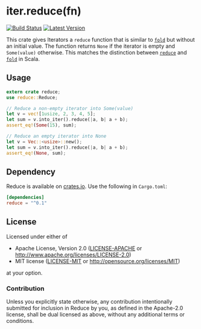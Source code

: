 iter.reduce(fn)
===============

[![Build Status](https://api.travis-ci.org/dtolnay/reduce.svg)](https://travis-ci.org/dtolnay/reduce)
[![Latest Version](https://img.shields.io/crates/v/reduce.svg)](https://crates.io/crates/reduce)

This crate gives Iterators a `reduce` function that is similar to
[`fold`](https://doc.rust-lang.org/std/iter/trait.Iterator.html#method.fold)
but without an initial value. The function returns `None` if the iterator is
empty and `Some(value)` otherwise. This matches the distinction between
[`reduce`](http://www.scala-lang.org/api/current/index.html#scala.collection.Iterator@reduce[A1%3E:A](op:(A1,A1)=%3EA1):A1)
and
[`fold`](http://www.scala-lang.org/api/current/index.html#scala.collection.Iterator@fold[A1%3E:A](z:A1)(op:(A1,A1)=%3EA1):A1)
in Scala.

## Usage

```rust
extern crate reduce;
use reduce::Reduce;

// Reduce a non-empty iterator into Some(value)
let v = vec![1usize, 2, 3, 4, 5];
let sum = v.into_iter().reduce(|a, b| a + b);
assert_eq!(Some(15), sum);

// Reduce an empty iterator into None
let v = Vec::<usize>::new();
let sum = v.into_iter().reduce(|a, b| a + b);
assert_eq!(None, sum);
```

## Dependency

Reduce is available on [crates.io](https://crates.io/crates/reduce). Use the
following in `Cargo.toml`:

```toml
[dependencies]
reduce = "^0.1"
```

## License

Licensed under either of

 * Apache License, Version 2.0 ([LICENSE-APACHE](LICENSE-APACHE) or http://www.apache.org/licenses/LICENSE-2.0)
 * MIT license ([LICENSE-MIT](LICENSE-MIT) or http://opensource.org/licenses/MIT)

at your option.

### Contribution

Unless you explicitly state otherwise, any contribution intentionally submitted
for inclusion in Reduce by you, as defined in the Apache-2.0 license, shall be
dual licensed as above, without any additional terms or conditions.
